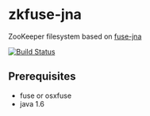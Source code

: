 zkfuse-jna
==========

ZooKeeper filesystem based on [fuse-jna](https://github.com/EtiennePerot/fuse-jna)

[![Build Status](https://travis-ci.org/bonifaido/zkfuse-jna.svg?branch=master)](https://travis-ci.org/bonifaido/zkfuse-jna)

## Prerequisites
- fuse or osxfuse
- java 1.6
